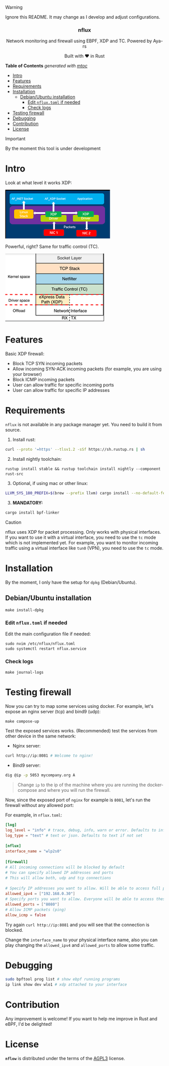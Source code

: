 > [!WARNING]
> Ignore this README. It may change as I develop and adjust configurations.

<p align="center">
    <h3 align="center">nflux</h3>
    <p align="center">Network monitoring and firewall using EBPF, XDP and TC. Powered by Aya-rs</p>
    <p align="center">Built with ❤ in Rust</p>
</p>

<!-- START OF TOC !DO NOT EDIT THIS CONTENT MANUALLY-->
**Table of Contents**  *generated with [mtoc](https://github.com/containerscrew/mtoc)*
- [Intro](#intro)
- [Features](#features)
- [Requirements](#requirements)
- [Installation](#installation)
  - [Debian/Ubuntu installation](#debianubuntu-installation)
    - [Edit `nflux.toml` if needed](#edit-nfluxtoml-if-needed)
    - [Check logs](#check-logs)
- [Testing firewall](#testing-firewall)
- [Debugging](#debugging)
- [Contribution](#contribution)
- [License](#license)
<!-- END OF TOC -->

> [!IMPORTANT]
> By the moment this tool is under development

# Intro

Look at what level it works XDP:

![xdp](./xdp.png)

Powerful, right? Same for traffic control (TC).

![tc](./tc.png)

# Features

Basic XDP firewall:

* Block TCP SYN incoming packets
* Allow incoming SYN-ACK incoming packets (for example, you are using your browser)
* Block ICMP incoming packets
* User can allow traffic for specific incoming ports
* User can allow traffic for specific IP addresses


# Requirements

`nflux` is not available in any package manager yet. You need to build it from source.

1. Install rust:
```bash
curl --proto '=https' --tlsv1.2 -sSf https://sh.rustup.rs | sh
```

2. Install nightly toolchain:
```
rustup install stable && rustup toolchain install nightly --component rust-src
```

3. Optional, if using mac or other linux:
```bash
LLVM_SYS_180_PREFIX=$(brew --prefix llvm) cargo install --no-default-features bpf-linker
```

3. **MANDATORY:**
```bash
cargo install bpf-linker
```

> [!CAUTION]
> nflux uses XDP for packet processing. Only works with physical interfaces. If you want to use it with a virtual interface, you need to use the `tc` mode which is not implemented yet.
> For example, you want to monitor incoming traffic using a virtual interface like `tun0` (VPN), you need to use the `tc` mode.


# Installation

By the moment, I only have the setup for `dpkg` (Debian/Ubuntu).

## Debian/Ubuntu installation


```shell
make install-dpkg
```

### Edit `nflux.toml` if needed

Edit the main configuration file if needed:

```shell
sudo nvim /etc/nflux/nflux.toml
sudo systemctl restart nflux.service
```

### Check logs

```shell
make journal-logs
```


# Testing firewall

Now you can try to map some services using docker. For example, let's expose an nginx server (tcp) and bind9 (udp):

```shell
make compose-up
```

Test the exposed services works. (Recommended) test the services from other device in the same network:

* Nginx server:

```bash
curl http://ip:8081 # Welcome to nginx!
```

* Bind9 server:

```bash
dig @ip -p 5053 mycompany.org A
```

> Change `ip` to the ip of the machine where you are running the docker-compose and where you will run the firewall.

Now, since the exposed port of `nginx` for example is `8081`, let's run the firewall without any allowed port:

For example, in `nflux.toml`:

```toml
[log]
log_level = "info" # trace, debug, info, warn or error. Defaults to info if not set
log_type = "text" # text or json. Defaults to text if not set

[nflux]
interface_name = "wlp2s0"

[firewall]
# All incoming connections will be blocked by default
# You can specify allowed IP addresses and ports
# This will allow both, udp and tcp connections

# Specify IP addresses you want to allow. Will be able to access full ports tcp/udp
allowed_ipv4 = ["192.168.0.30"]
# Specify ports you want to allow. Everyone will be able to access these ports. No ip filtering
allowed_ports = ["8080"]
# Allow ICMP packets (ping)
allow_icmp = false
```

Try again `curl http://ip:8081` and you will see that the connection is blocked.

Change the `interface_name` to your physical interface name, also you can play changing the `allowed_ipv4` and `allowed_ports` to allow some traffic.

# Debugging

```bash
sudo bpftool prog list # show ebpf running programs
ip link show dev wlo1 # xdp attached to your interface
```

# Contribution

Any improvement is welcome! If you want to help me improve in Rust and eBPF, I'd be delighted!

# License

**`nflow`** is distributed under the terms of the [AGPL3](./LICENSE) license.
